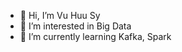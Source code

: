 - 👋 Hi, I’m Vu Huu Sy
- 👀 I’m interested in Big Data
- 🌱 I’m currently learning Kafka, Spark

<!---
vuhuusy/vuhuusy is a ✨ special ✨ repository because its `README.md` (this file) appears on your GitHub profile.
You can click the Preview link to take a look at your changes.
--->
